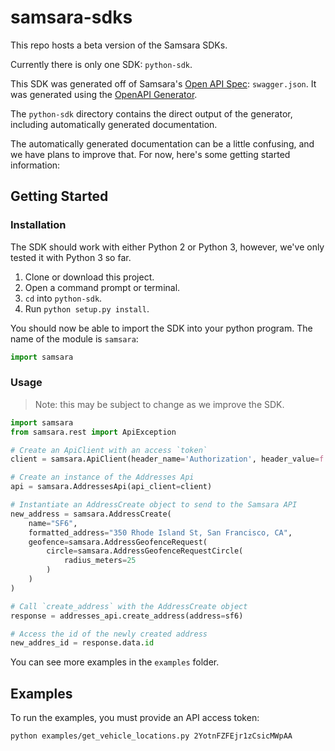 # samsara-sdks

This repo hosts a beta version of the Samsara SDKs.

Currently there is only one SDK: `python-sdk`.

This SDK was generated off of Samsara's [Open API Spec](https://github.com/samsarahq/api-docs): `swagger.json`.
It was generated using the [OpenAPI Generator](https://openapi-generator.tech).

The `python-sdk` directory contains the direct output of the generator, including automatically generated documentation.

The automatically generated documentation can be a little confusing, and we have plans to improve that. For now, here's some getting started information:

## Getting Started

### Installation

The SDK should work with either Python 2 or Python 3, however, we've only tested it with Python 3 so far.

1. Clone or download this project.
2. Open a command prompt or terminal.
3. `cd` into `python-sdk`.
4. Run `python setup.py install`.

You should now be able to import the SDK into your python program. The name of the module is `samsara`:

```python
import samsara
```

### Usage

> Note: this may be subject to change as we improve the SDK.

```python
import samsara
from samsara.rest import ApiException

# Create an ApiClient with an access `token`
client = samsara.ApiClient(header_name='Authorization', header_value=f'Bearer {token}')

# Create an instance of the Addresses Api
api = samsara.AddressesApi(api_client=client)

# Instantiate an AddressCreate object to send to the Samsara API
new_address = samsara.AddressCreate(
    name="SF6",
    formatted_address="350 Rhode Island St, San Francisco, CA",
    geofence=samsara.AddressGeofenceRequest(
        circle=samsara.AddressGeofenceRequestCircle(
            radius_meters=25
        )
    )
)

# Call `create_address` with the AddressCreate object
response = addresses_api.create_address(address=sf6)

# Access the id of the newly created address
new_addres_id = response.data.id
```

You can see more examples in the `examples` folder.

## Examples

To run the examples, you must provide an API access token:

```sh
python examples/get_vehicle_locations.py 2YotnFZFEjr1zCsicMWpAA
```
